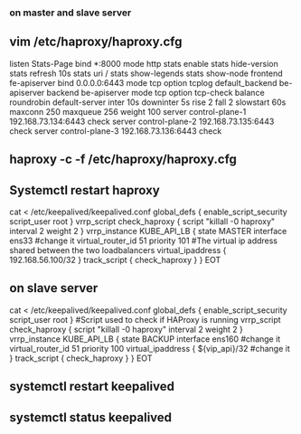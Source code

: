 ### on master and slave server
## vim /etc/haproxy/haproxy.cfg
listen Stats-Page 
  bind *:8000 
  mode http 
  stats enable 
  stats hide-version 
  stats refresh 10s 
  stats uri / 
  stats show-legends 
  stats show-node 
frontend fe-apiserver 
   bind 0.0.0.0:6443 
   mode tcp 
   option tcplog 
   default_backend be-apiserver 
backend be-apiserver 
   mode tcp 
   option tcp-check 
   balance roundrobin 
   default-server inter 10s downinter 5s rise 2 fall 2 slowstart 60s maxconn 250 maxqueue 256 weight 100 
   server control-plane-1 192.168.73.134:6443 check 
   server control-plane-2 192.168.73.135:6443 check 
   server control-plane-3 192.168.73.136:6443 check 

  ## haproxy -c -f  /etc/haproxy/haproxy.cfg 
  ## Systemctl restart haproxy 

cat <<EOT > /etc/keepalived/keepalived.conf 
global_defs { 
   enable_script_security 
   script_user root 
} 
vrrp_script check_haproxy { 
   script "killall -0 haproxy" 
   interval 2 
   weight 2 
   } 
vrrp_instance KUBE_API_LB { 
   state MASTER 
   interface ens33 #change it
   virtual_router_id 51 
   priority 101 
   #The virtual ip address shared between the two loadbalancers 
   virtual_ipaddress { 
       192.168.56.100/32 
   } 
   track_script { 
      check_haproxy 
   } 
} 
EOT 


## on slave server
cat <<EOT > /etc/keepalived/keepalived.conf 
global_defs { 
   enable_script_security 
   script_user root 
} 
#Script used to check if HAProxy is running 
vrrp_script check_haproxy { 
   script "killall -0 haproxy" 
   interval 2 
   weight 2 
} 
vrrp_instance KUBE_API_LB { 
   state BACKUP 
   interface ens160  #change it
   virtual_router_id 51 
   priority 100 
   virtual_ipaddress { 
      ${vip_api}/32 #change it
   } 
   track_script { 
      check_haproxy 
   } 
} 
EOT 

## systemctl restart keepalived 

## systemctl status keepalived 
